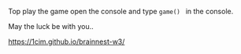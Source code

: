 Top play the game open the console and type ```game() ``` in the console.

May the luck be with you..

https://1cim.github.io/brainnest-w3/

